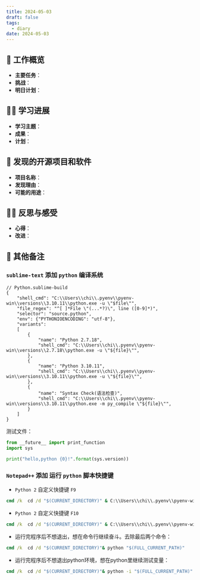 ```yaml
---
title: 2024-05-03
draft: false
tags:
  - diary
date: 2024-05-03
---
```


## 🏢 工作概览

- **主要任务**：
- **挑战**：
- **明日计划**：

## 👨‍💻 学习进展

- **学习主题**：
- **成果**：
- **计划**：

## 🧐 发现的开源项目和软件

- **项目名称**：
- **发现理由**：
- **可能的用途**：

## 🧘‍♂️ 反思与感受

- **心得**：
- **改进**：

## 📝 其他备注

### `sublime-text` 添加 `python` 编译系统

```
// Python.sublime-build
{
	"shell_cmd": "C:\\Users\\chi\\.pyenv\\pyenv-win\\versions\\3.10.11\\python.exe -u \"$file\"",
	"file_regex": "^[ ]*File \"(...*?)\", line ([0-9]*)",
	"selector": "source.python",
	"env": {"PYTHONIOENCODING": "utf-8"},
	"variants":
	[
		{
			"name": "Python 2.7.18",
			"shell_cmd": "C:\\Users\\chi\\.pyenv\\pyenv-win\\versions\\2.7.18\\python.exe -u \"${file}\"",
		},
		{
			"name": "Python 3.10.11",
			"shell_cmd": "C:\\Users\\chi\\.pyenv\\pyenv-win\\versions\\3.10.11\\python.exe -u \"${file}\"",
		},
		{
			"name": "Syntax Check(语法检查)",
			"shell_cmd": "C:\\Users\\chi\\.pyenv\\pyenv-win\\versions\\3.10.11\\python.exe -m py_compile \"${file}\"",
		}
	]
}
```

测试文件：

```python
from __future__ import print_function
import sys

print("hello,python {0}!".format(sys.version))
```

### `Notepad++` 添加 运行 `python` 脚本快捷键

- `Python 2` 自定义快捷键 `F9`

```cmd
cmd /k  cd /d "$(CURRENT_DIRECTORY)" & C:\\Users\\chi\\.pyenv\\pyenv-win\\versions\\2.7.18\\python.exe "$(FULL_CURRENT_PATH)" & pause & exit
```

- `Python 2` 自定义快捷键 `F10`

```cmd
cmd /k  cd /d "$(CURRENT_DIRECTORY)" & C:\\Users\\chi\\.pyenv\\pyenv-win\\versions\\3.10.11\\python.exe "$(FULL_CURRENT_PATH)" & pause & exit
```

- 运行完程序后不想退出，想在命令行继续奋斗。去除最后两个命令：

```cmd
cmd /k  cd /d "$(CURRENT_DIRECTORY)"& python "$(FULL_CURRENT_PATH)"
```

- 运行完程序后不想退出python环境，想在python里继续测试变量：

```cmd
cmd /k  cd /d "$(CURRENT_DIRECTORY)"& python -i "$(FULL_CURRENT_PATH)"
```